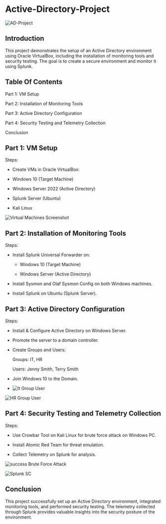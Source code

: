 # Active-Directory-Project
![AD-Project](https://github.com/user-attachments/assets/255c4451-f6c7-4cd0-88f6-1c77fa85abf1)

## Introduction 

This project demonstrates the setup of an Active Directory environment using Oracle VirtualBox, including the installation of monitoring tools and security testing. The goal is to create a secure environment and monitor it using Splunk.
## Table Of Contents 

Part 1: VM Setup

Part 2: Installation of Monitoring Tools

Part 3: Active Directory Configuration

Part 4: Security Testing and Telemetry Collection

Conclusion

## Part 1: VM Setup

  Steps:

- Create VMs in Oracle VirtualBox:

- Windows 10 (Target Machine)

- Windows Server 2022 (Active Directory)

- Splunk Server (Ubuntu)

- Kali Linux

![Virtual Machines Screenshot ](https://github.com/user-attachments/assets/21887c31-a495-41d1-8988-2dbb15acebfd)

## Part 2: Installation of Monitoring Tools
  Steps:

- Install Splunk Universal Forwarder on:

  - Windows 10 (Target Machine)

  - Windows Server (Active Directory)

- Install Sysmon and Olaf Sysmon Config on both Windows machines.

- Install Splunk on Ubuntu (Splunk Server).

## Part 3: Active Directory Configuration
Steps:
- Install & Configure Active Directory on Windows Server.
- Promote the server to a domain controller.
- Create Groups and Users:
 
   Groups: IT, HR
  
   Users: Jenny Smith, Terry Smith
 - Join Windows 10 to the Domain.

- ![It Group User](https://github.com/user-attachments/assets/45053a8c-a686-4214-a6e4-d6bfff482a3c)

![HR Group User](https://github.com/user-attachments/assets/dd93e934-c357-4f4b-a560-d4e020a0739a)

## Part 4: Security Testing and Telemetry Collection
Steps:
- Use Crowbar Tool on Kali Linux for brute force attack on Windows PC.
  
- Install Atomic Red Team for threat emulation.
 
- Collect Telemetry on Splunk for analysis.

![success Brute Force Attack](https://github.com/user-attachments/assets/1704b143-1061-4499-8fc3-ff19780d43e8)

![Splunk SC](https://github.com/user-attachments/assets/c4ca350e-dbfa-4c60-82b5-57220297c81d)

## Conclusion
This project successfully set up an Active Directory environment, integrated monitoring tools, and performed security testing. The telemetry collected through Splunk provides valuable insights into the security posture of the environment.

